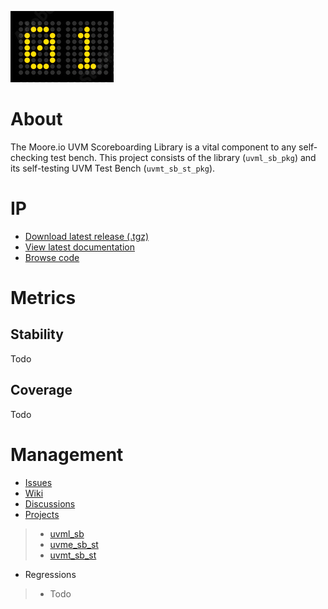 ![alt text](https://github.com/Datum-Technology-Corporation/uvml_sb/blob/gh-pages/scoreboard.png "SB Logo")

# About
The Moore.io UVM Scoreboarding Library is a vital component to any self-checking test bench.  This project consists of the library (`uvml_sb_pkg`) and its self-testing UVM Test Bench (`uvmt_sb_st_pkg`).

# IP
* [Download latest release (.tgz)](Todo)
* [View latest documentation](Todo)
* [Browse code](https://github.com/Datum-Technology-Corporation/uvml_sb/tree/main/dv/uvml_sb)

# Metrics
## Stability
Todo

## Coverage
Todo

# Management
* [Issues](https://github.com/Datum-Technology-Corporation/uvml_sb/issues)
* [Wiki](https://github.com/Datum-Technology-Corporation/uvml_sb/wiki)
* [Discussions](https://github.com/Datum-Technology-Corporation/uvml_sb/discussions)
* [Projects](https://github.com/Datum-Technology-Corporation/uvml_sb/projects)
> * [uvml_sb](https://github.com/Datum-Technology-Corporation/uvml_sb/projects/1)
> * [uvme_sb_st](https://github.com/Datum-Technology-Corporation/uvml_sb/projects/2)
> * [uvmt_sb_st](https://github.com/Datum-Technology-Corporation/uvml_sb/projects/3)
* Regressions
> * Todo
